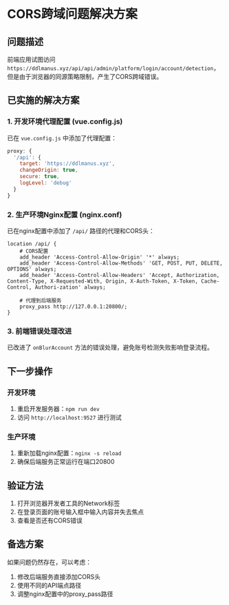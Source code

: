 # CORS跨域问题解决方案

## 问题描述
前端应用试图访问 `https://ddlmanus.xyz/api/api/admin/platform/login/account/detection`，但是由于浏览器的同源策略限制，产生了CORS跨域错误。

## 已实施的解决方案

### 1. 开发环境代理配置 (vue.config.js)
已在 `vue.config.js` 中添加了代理配置：
```javascript
proxy: {
  '/api': {
    target: 'https://ddlmanus.xyz',
    changeOrigin: true,
    secure: true,
    logLevel: 'debug'
  }
}
```

### 2. 生产环境Nginx配置 (nginx.conf)
已在nginx配置中添加了 `/api/` 路径的代理和CORS头：
```nginx
location /api/ {
    # CORS配置
    add_header 'Access-Control-Allow-Origin' '*' always;
    add_header 'Access-Control-Allow-Methods' 'GET, POST, PUT, DELETE, OPTIONS' always;
    add_header 'Access-Control-Allow-Headers' 'Accept, Authorization, Content-Type, X-Requested-With, Origin, X-Auth-Token, X-Token, Cache-Control, Authori-zation' always;
    
    # 代理到后端服务
    proxy_pass http://127.0.0.1:20800/;
}
```

### 3. 前端错误处理改进
已改进了 `onBlurAccount` 方法的错误处理，避免账号检测失败影响登录流程。

## 下一步操作

### 开发环境
1. 重启开发服务器：`npm run dev`
2. 访问 `http://localhost:9527` 进行测试

### 生产环境
1. 重新加载nginx配置：`nginx -s reload`
2. 确保后端服务正常运行在端口20800

## 验证方法
1. 打开浏览器开发者工具的Network标签
2. 在登录页面的账号输入框中输入内容并失去焦点
3. 查看是否还有CORS错误

## 备选方案
如果问题仍然存在，可以考虑：
1. 修改后端服务直接添加CORS头
2. 使用不同的API端点路径
3. 调整nginx配置中的proxy_pass路径 